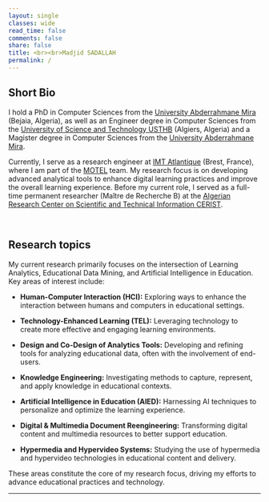 ```yaml
---
layout: single
classes: wide
read_time: false
comments: false
share: false
title: <br><br>Madjid SADALLAH
permalink: /
---
```


## Short Bio
I hold a PhD in Computer Sciences from the  [University Abderrahmane Mira](http://univ-bejaia.dz/) (Bejaia, Algeria), as well as an Engineer degree in Computer Sciences from the [University of Science and Technology USTHB](https://www.usthb.dz/) (Algiers, Algeria) and a Magister degree in Computer Sciences from the [University Abderrahmane Mira](http://univ-bejaia.dz/). 

Currently, I serve as a research engineer at [IMT Atlantique](https://www.imt-atlantique.fr/fr) (Brest, France), where I am part of the  [MOTEL](https://labsticc.fr/fr/equipes/motel) team. My research focus is on developing advanced analytical tools to enhance digital learning practices and improve the overall learning experience. Before my current role, I served as a full-time permanent researcher (Maître de Recherche B) at  the [Algerian Research Center on Scientific and Technical Information CERIST](https://www.cerist.dz/).



<a style="color:white;cursor: pointer; cursor: hand;" href="./media/cv_madjid_sadallah_fr.pdf" class="btn btn--info">View my academic CV (in French)</a>

## Research topics 
My current research primarily focuses on the intersection of Learning Analytics, Educational Data Mining, and Artificial Intelligence in Education. Key areas of interest include:

- **Human-Computer Interaction (HCI):** Exploring ways to enhance the interaction between humans and computers in educational settings.

- **Technology-Enhanced Learning (TEL):** Leveraging technology to create more effective and engaging learning environments.

- **Design and Co-Design of Analytics Tools:** Developing and refining tools for analyzing educational data, often with the involvement of end-users.

- **Knowledge Engineering:** Investigating methods to capture, represent, and apply knowledge in educational contexts.

- **Artificial Intelligence in Education (AIED):** Harnessing AI techniques to personalize and optimize the learning experience.

- **Digital & Multimedia Document Reengineering:** Transforming digital content and multimedia resources to better support education.

- **Hypermedia and Hypervideo Systems:** Studying the use of hypermedia and hypervideo technologies in educational content and delivery.

These areas constitute the core of my research focus, driving my efforts to advance educational practices and technology.

---
